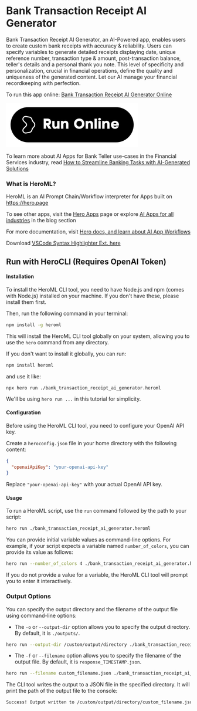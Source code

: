 # Bank Transaction Receipt AI Generator

Bank Transaction Receipt AI Generator, an AI-Powered app, enables users to create custom bank receipts with accuracy & reliability. Users can specify variables to generate detailed receipts displaying date, unique reference number, transaction type & amount, post-transaction balance, teller's details and a personal thank you note. This level of specificity and personalization, crucial in financial operations, define the quality and uniqueness of the generated content. Let our AI manage your financial recordkeeping with perfection.

To run this app online: [Bank Transaction Receipt AI Generator Online](https://hero.page/app/bank-transaction-receipt-ai-generator-ai-powered-custom-bank-receipts/c839EnuzTNQDLmveU4NC)

[![Run Bank Transaction Receipt AI Generator Online](/assets/run.svg)](https://hero.page/app/bank-transaction-receipt-ai-generator-ai-powered-custom-bank-receipts/c839EnuzTNQDLmveU4NC)

To learn more about AI Apps for Bank Teller use-cases in the Financial Services industry, read [How to Streamline Banking Tasks with AI-Generated Solutions](https://hero.page/blog/ai/financial-services/how-to-streamline-banking-tasks-with-ai-generated-solutions/170878)

### What is HeroML?
HeroML is an AI Prompt Chain/Workflow interpreter for Apps built on https://hero.page 

To see other apps, visit the [Hero Apps](https://hero.page/apps) page or explore [AI Apps for all industries](https://hero.page/blog) in the blog section

For more documentation, visit [Hero docs, and learn about AI App Workflows](https://hero.page/tutorials/introduction-to-heroml)

Download [VSCode Syntax Highlighter Ext. here](https://marketplace.visualstudio.com/items?itemName=hero-page.heroml)

## Run with HeroCLI (Requires OpenAI Token)

#### Installation

To install the HeroML CLI tool, you need to have Node.js and npm (comes with Node.js) installed on your machine. If you don't have these, please install them first. 

Then, run the following command in your terminal:

```bash
npm install -g heroml
```

This will install the HeroML CLI tool globally on your system, allowing you to use the `hero` command from any directory.

If you don't want to install it globally, you can run:

```bash
npm install heroml
```

and use it like:

```bash
npx hero run ./bank_transaction_receipt_ai_generator.heroml
```

We'll be using `hero run ...` in this tutorial for simplicity.

#### Configuration

Before using the HeroML CLI tool, you need to configure your OpenAI API key. 

Create a `heroconfig.json` file in your home directory with the following content:

```json
{
  "openaiApiKey": "your-openai-api-key"
}
```

Replace `"your-openai-api-key"` with your actual OpenAI API key.

#### Usage

To run a HeroML script, use the `run` command followed by the path to your script:

```bash
hero run ./bank_transaction_receipt_ai_generator.heroml
```

You can provide initial variable values as command-line options. For example, if your script expects a variable named `number_of_colors`, you can provide its value as follows:

```bash
hero run --number_of_colors 4 ./bank_transaction_receipt_ai_generator.heroml
```

If you do not provide a value for a variable, the HeroML CLI tool will prompt you to enter it interactively.

### Output Options

You can specify the output directory and the filename of the output file using command-line options:

- The `-o` or `--output-dir` option allows you to specify the output directory. By default, it is `./outputs/`.

```bash
hero run --output-dir /custom/output/directory ./bank_transaction_receipt_ai_generator.heroml
```

- The `-f` or `--filename` option allows you to specify the filename of the output file. By default, it is `response_TIMESTAMP.json`.

```bash
hero run --filename custom_filename.json ./bank_transaction_receipt_ai_generator.heroml
```

The CLI tool writes the output to a JSON file in the specified directory. It will print the path of the output file to the console:

```bash
Success! Output written to /custom/output/directory/custom_filename.json
```

